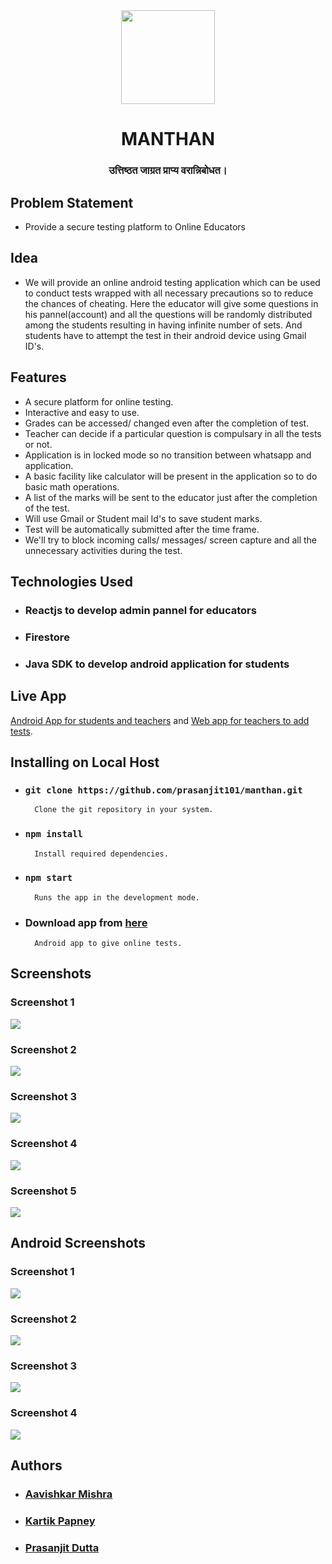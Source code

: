 
<div align="center" class="row">
  <img src="src/logo.svg" width="150" padding="30">
  <h1 align="center">MANTHAN</h1>
  <h3>उत्तिष्ठत जाग्रत प्राप्य वरान्निबोधत।</h3>
</div>

## Problem Statement
 - Provide a secure testing platform to Online Educators


## Idea
- We will provide an online android testing application which can be used to conduct tests wrapped with all necessary precautions so to reduce the chances of cheating. Here the educator will give some questions in his pannel(account) and all the questions will be randomly distributed among the students resulting in having infinite number of sets. And students have to attempt the test in their android device using Gmail ID's.

## Features
- A secure platform for online testing.
- Interactive and easy to use.
- Grades can be accessed/ changed even after the completion of test.
- Teacher can decide if a particular question is compulsary in all the tests or not.
- Application is in locked mode so no transition between whatsapp and application.
- A basic facility like calculator will be present in the application so to do basic math operations.
- A list of the marks will be sent to the educator just after the completion of the test.
- Will use Gmail or Student mail Id's to save student marks.
- Test will be automatically submitted after the time frame.
- We'll try to block incoming calls/ messages/ screen capture and all the unnecessary activities during the test.

## Technologies Used 
- ### Reactjs to develop admin pannel for educators
- ### Firestore 
- ### Java SDK to develop android application for students

## Live App 
[Android App for students and teachers](https://github.com/kartikpapney/ManthanApp) and [Web app for teachers to add tests](https://manthan-app.herokuapp.com/).

## Installing on Local Host
- ### `git clone https://github.com/prasanjit101/manthan.git`
        Clone the git repository in your system.
- ### `npm install`
        Install required dependencies.
- ### `npm start`
        Runs the app in the development mode.
- ### Download app from [here]()
        Android app to give online tests.

## Screenshots
### Screenshot 1
![](1.png "")
### Screenshot 2
![](2.png "")
### Screenshot 3
![](5.png "")
### Screenshot 4
![](4.png "")
### Screenshot 5
![](3.png "")

## Android Screenshots
### Screenshot 1
![](8.jpeg "")
### Screenshot 2
![](9.jpeg "")
### Screenshot 3
![](6.jpeg "")
### Screenshot 4
![](7.jpeg "")


## Authors
- ### [Aavishkar Mishra](https://github.com/aavishkarmishra)
- ### [Kartik Papney](https://github.com/kartikpapney)
- ### [Prasanjit Dutta](https://github.com/prasanjit101)


